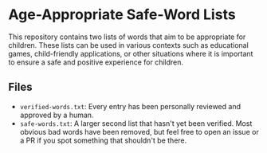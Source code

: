 # Age-Appropriate Safe-Word Lists

This repository contains two lists of words that aim to be appropriate for children. These lists can be used in various contexts such as educational games, child-friendly applications, or other situations where it is important to ensure a safe and positive experience for children.

## Files

- `verified-words.txt`: Every entry has been personally reviewed and approved by a human.
- `safe-words.txt`: A larger second list that hasn't yet been verified. Most obvious bad words have been removed, but feel free to open an issue or a PR if you spot something that shouldn't be there.
